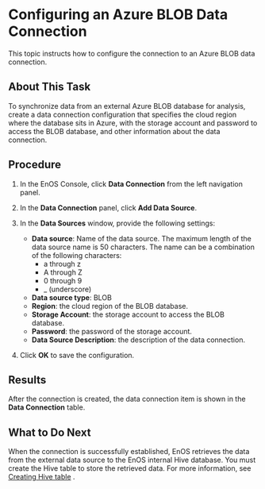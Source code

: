# Configuring an Azure BLOB Data Connection

This topic instructs how to configure the connection to an Azure BLOB data connection.


## About This Task
To synchronize data from an external Azure BLOB database for analysis, create a data connection configuration that specifies the cloud region where the database sits in Azure, with the storage account and password to access the BLOB database, and other information about the data connection.

## Procedure

1. In the EnOS Console, click **Data Connection** from the left navigation panel.

2. In the **Data Connection** panel, click **Add Data Source**.

3. In the **Data Sources** window, provide the following settings:

   - **Data source**: Name of the data source. The maximum length of the data source name is 50 characters. The name can be a combination of the following characters:
     - a through z
     - A through Z
     - 0 through 9
     - _ (underscore)
   - **Data source type**: BLOB
   - **Region**: the cloud region of the BLOB database.
   - **Storage Account**: the storage account to access the BLOB database.
   - **Password**: the password of the storage account.
   - **Data Source Description**: the description of the data connection.

4. Click **OK** to save the configuration.


## Results

After the connection is created, the data connection item is shown in the **Data Connection** table.

## What to Do Next

When the connection is successfully established, EnOS retrieves the data from the external data source to the EnOS internal Hive database. You must create the Hive table to store the retrieved data. For more information, see [Creating Hive table](/docs/offline-data/en/dev/data_explorer/creating_hivetable.html) .

<!--

You can then configure a data integration workflow to synchronize data from the connection to the target table in EnOS. For more information, see [Data Integration](../data_integration/index).

-->
